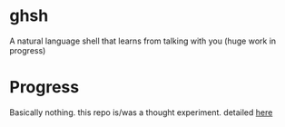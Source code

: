 # ghsh
A natural language shell that learns from talking with you (huge work in progress)

# Progress

Basically nothing. this repo is/was a thought experiment. detailed [here](http://denislachance.com/2015/01/01/ghsh.html)

